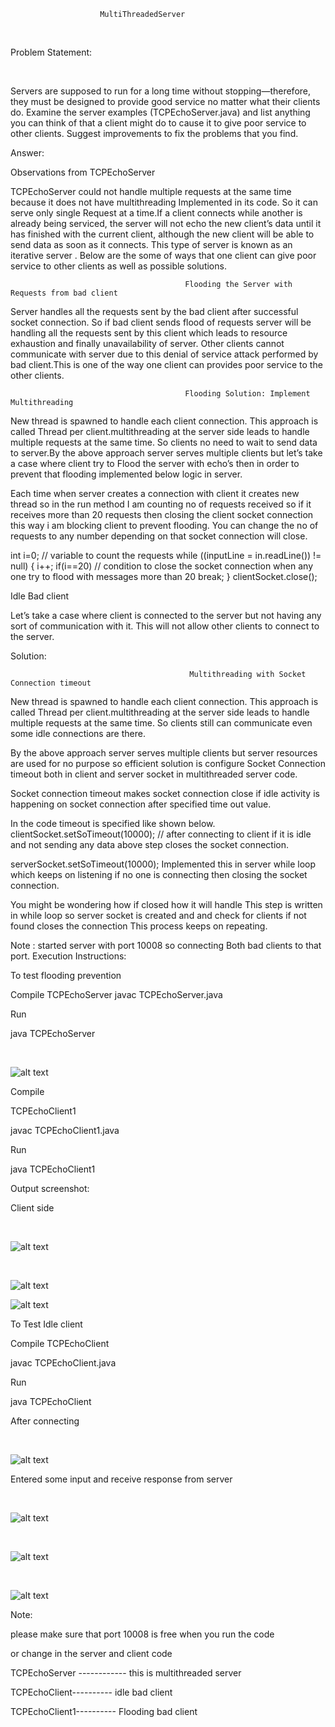 
 						MultiThreadedServer
<br>


 Problem Statement:

</br>

Servers are supposed to run for a long time without stopping—therefore, they must be designed to provide good service no matter what their clients do. Examine the server examples (TCPEchoServer.java) and list anything you can think of that a client might do to cause it to give poor service to other clients. Suggest improvements to fix the problems that you find.

Answer:


Observations from TCPEchoServer


TCPEchoServer could not handle multiple requests at the same time because it does not have multithreading Implemented in its code. So it can serve only single Request at a time.If a client connects while another is already being serviced, the server will not echo the new client’s data until it has finished with the current client, although the new client will be able to send data as soon as it connects. This type of server is known as an  iterative server .
Below are the some of ways that one client can give poor service to other clients as well as possible solutions.


                                           Flooding the Server with Requests from bad client

Server handles all the requests sent by the bad client after successful socket connection. So if bad client sends flood of requests server will be handling all the requests sent by this client which leads to resource exhaustion and finally unavailability of server. Other clients cannot communicate with server due to this denial of service attack performed by bad client.This is one of the way one client can provides poor service to the other clients.

					                       Flooding Solution: Implement  Multithreading

New thread is spawned to handle each client connection. This approach is called Thread per client.multithreading at the server side leads to handle multiple requests at the same time. So clients no need to wait to send data to server.By the above approach server serves multiple clients but let’s take a case where client try to Flood the server with echo’s then in order to prevent that flooding implemented below logic in server.


Each time when server creates a connection with client it creates new thread so in the run method I am counting no of requests received so if it receives more than 20 requests then closing the client socket connection this way i am blocking client to prevent flooding.
You can change the no of requests to any number depending on that socket connection will close.


int i=0; // variable to count the requests
while ((inputLine = in.readLine()) != null) {
i++;
if(i==20) // condition to close the socket connection when any one try to flood with messages more than 20
break; }
clientSocket.close();



Idle Bad client


Let’s take a case where client is connected to the server but not having any sort of
communication with it. This will not allow other clients to connect to the server.

Solution: 

                                            Multithreading with Socket Connection timeout


New thread is spawned to handle each client connection. This approach is called Thread per client.multithreading at the server side leads to handle multiple requests at the same time. So clients still can communicate even some idle connections are there.

By the above approach server serves multiple clients but server resources are used for no purpose so efficient solution is configure Socket Connection timeout both in client and server socket in multithreaded server code.

Socket connection timeout  makes socket connection close if idle activity is happening on socket connection after specified time out value.

In the code timeout is specified like shown below.
clientSocket.setSoTimeout(10000); // after connecting to client if it is idle and not sending any data above step closes the socket connection.

serverSocket.setSoTimeout(10000);
Implemented this in server while loop which keeps on listening if no one is connecting then closing the socket connection.

You might be wondering how if closed how it will handle This step is written in while loop so server socket is created and and check for clients if not found closes the connection This process keeps on repeating.

Note :
started server with port 10008 so connecting Both bad clients to that port. Execution Instructions:


To test flooding prevention


Compile TCPEchoServer javac TCPEchoServer.java

Run

java TCPEchoServer

</br>

![alt text](https://github.com/RepakaRamateja/MultiThreadedServer/blob/master/images/1.png)


Compile 


TCPEchoClient1 

javac TCPEchoClient1.java


Run

java TCPEchoClient1


Output screenshot:


Client side

</br>

![alt text](https://github.com/RepakaRamateja/MultiThreadedServer/blob/master/images/2.png)

</br>

![alt text](https://github.com/RepakaRamateja/MultiThreadedServer/blob/master/images/3.png)


![alt text](https://github.com/RepakaRamateja/MultiThreadedServer/blob/master/images/4.png)

  

To Test Idle client 



Compile TCPEchoClient 


javac TCPEchoClient.java

Run

java TCPEchoClient 

After connecting

</br>

![alt text](https://github.com/RepakaRamateja/MultiThreadedServer/blob/master/images/5.png)


Entered some input and receive response from server

</br>

![alt text](https://github.com/RepakaRamateja/MultiThreadedServer/blob/master/images/6.png)

</br>

![alt text](https://github.com/RepakaRamateja/MultiThreadedServer/blob/master/images/7.png)

</br>

![alt text](https://github.com/RepakaRamateja/MultiThreadedServer/blob/master/images/8.png)


Note:

please make sure that port 10008 is free when you run the code

or change in the server and client code 


TCPEchoServer ------------  this is multithreaded server

TCPEchoClient---------- idle bad client

TCPEchoClient1----------  Flooding bad client

